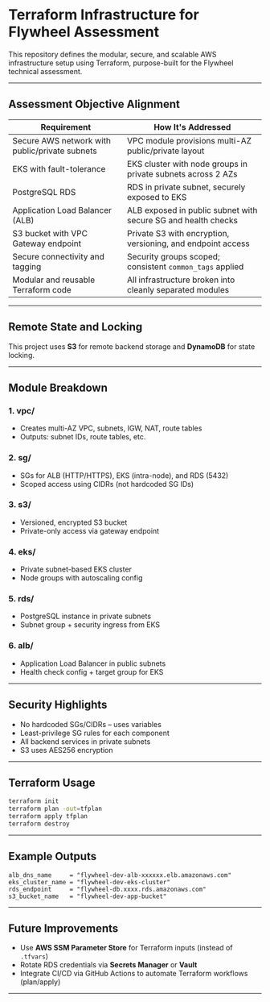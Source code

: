 
# Terraform Infrastructure for Flywheel Assessment

This repository defines the modular, secure, and scalable AWS infrastructure setup using Terraform, purpose-built for the Flywheel technical assessment.

---

## Assessment Objective Alignment

| Requirement | How It's Addressed |
|------------|---------------------|
|  Secure AWS network with public/private subnets | VPC module provisions multi-AZ public/private layout |
|  EKS with fault-tolerance | EKS cluster with node groups in private subnets across 2 AZs |
|  PostgreSQL RDS | RDS in private subnet, securely exposed to EKS |
|  Application Load Balancer (ALB) | ALB exposed in public subnet with secure SG and health checks |
|  S3 bucket with VPC Gateway endpoint | Private S3 with encryption, versioning, and endpoint access |
|  Secure connectivity and tagging | Security groups scoped; consistent `common_tags` applied |
|  Modular and reusable Terraform code | All infrastructure broken into cleanly separated modules |

---
## Remote State and Locking

This project uses **S3** for remote backend storage and **DynamoDB** for state locking.

---

## Module Breakdown

### 1. vpc/
- Creates multi-AZ VPC, subnets, IGW, NAT, route tables
- Outputs: subnet IDs, route tables, etc.

### 2. sg/
- SGs for ALB (HTTP/HTTPS), EKS (intra-node), and RDS (5432)
- Scoped access using CIDRs (not hardcoded SG IDs)

### 3. s3/
- Versioned, encrypted S3 bucket
- Private-only access via gateway endpoint

### 4. eks/
- Private subnet-based EKS cluster
- Node groups with autoscaling config

### 5. rds/
- PostgreSQL instance in private subnets
- Subnet group + security ingress from EKS

### 6. alb/
- Application Load Balancer in public subnets
- Health check config + target group for EKS

---

## Security Highlights

-  No hardcoded SGs/CIDRs – uses variables
-  Least-privilege SG rules for each component
-  All backend services in private subnets
-  S3 uses AES256 encryption
---

## Terraform Usage

```bash
terraform init
terraform plan -out=tfplan
terraform apply tfplan
terraform destroy
```

---

## Example Outputs

```
alb_dns_name     = "flywheel-dev-alb-xxxxxx.elb.amazonaws.com"
eks_cluster_name = "flywheel-dev-eks-cluster"
rds_endpoint     = "flywheel-db.xxxx.rds.amazonaws.com"
s3_bucket_name   = "flywheel-dev-app-bucket"
```

---

## Future Improvements

-  Use **AWS SSM Parameter Store** for Terraform inputs (instead of `.tfvars`)
-  Rotate RDS credentials via **Secrets Manager** or **Vault**
-  Integrate CI/CD via GitHub Actions to automate Terraform workflows (plan/apply)
---

